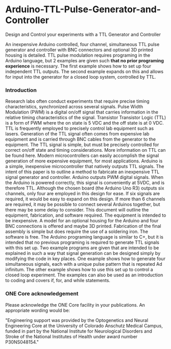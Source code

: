 # Arduino-TTL-Pulse-Generator-and-Controller
Design and Control your experiments with a TTL Generator and Controller

An inexpensive Arduino controlled, four channel, simultaneous TTL pulse generator and controller with BNC connectors and optional 3D printed housing is detailed. TTL pulse modulation requires programing in the Arduino language, but 2 examples are given such **that no prior programing experience** is necessary. The first example shows how to set up four independent TTL outputs. The second example expands on this and allows for input into the generator for a closed loop system, controlled by TTL.

### Introduction
Research labs often conduct experiments that require precise timing characteristics, synchronized across several signals. Pulse Width Modulation (PWM) is a digital on/off signal that carries information in the relative timing characteristics of the signal. Transistor Transistor Logic (TTL) is a form of PWM where the on state is 5 VDC and the off state is at 0 VDC. TTL is frequently employed to precisely control lab equipment such as lasers. Generation of the TTL signal often comes from expensive lab equipment and is carried through BNC cables from the generator to the equipment. The TTL signal is simple, but must be precisely controlled for correct on/off state and timing considerations. More information on TTL can be found here. Modern microcontrollers can easily accomplish the signal generation of more expensive equipment, for most applications. Arduino is a simple, inexpensive microcontroller that natively outputs TTL signals. The intent of this paper is to outline a method to fabricate an inexpensive TTL signal generator and controller. 
Arduino outputs PWM digital signals. When the Arduino is powered correctly, this signal is conveniently at 5VDC, and is therefore TTL. Although the chosen board (the Arduino Uno R3) outputs six channels, only four are employed in this design for ease. If six signals are required, it would be easy to expand on this design. If more than 6 channels are required, it may be possible to connect several Arduinos together, but there may be some delay to consider.
This document will outline the equipment, fabrication, and software required. The equipment is intended to be inexpensive. A model for an optional housing for the Arduino and four BNC connections is offered and maybe 3D printed. Fabrication of the final assembly is simple but does require the use of a soldering iron. The software is free. The Arduino programing language is similar to C+, but it is intended that no previous programing is required to generate TTL signals with this set up. Two example programs are given that are intended to be explained in such a way that signal generation can be designed simply by modifying the code in key places. One example shows how to generate four simultaneous signals, each with a unique pulse pattern that is repeated Ad infinitum. The other example shows how to use this set up to control a closed loop experiment. The examples can also be used as an introduction to coding and covers if, for, and while statements.

### ONE Core acknowledgement 
Please acknowledge the ONE Core facility in your publications. An appropriate wording would be:

"Engineering support was provided by the Optogenetics and Neural Engineering Core at the University of Colorado Anschutz Medical Campus, funded in part by the National Institute for Neurological Disorders and Stroke of the National Institutes of Health under award number P30NS048154."
